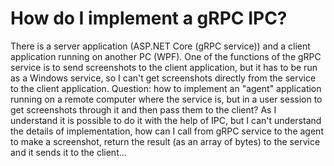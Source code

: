 
# How do I implement a gRPC IPC?

There is a server application (ASP.NET Core (gRPC service)) and a client application running on another PC (WPF).
One of the functions of the gRPC service is to send screenshots to the client application, but it has to be run as a Windows service, so I can't get screenshots directly from the service to the client application.
Question: how to implement an "agent" application running on a remote computer where the service is, but in a user session to get screenshots through it and then pass them to the client?
As I understand it is possible to do it with the help of IPC, but I can't understand the details of implementation, how can I call from gRPC service to the agent to make a screenshot, return the result (as an array of bytes) to the service and it sends it to the client...

        